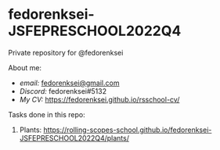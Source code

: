 # fedorenksei-JSFEPRESCHOOL2022Q4
Private repository for @fedorenksei

About me:
- _email:_ fedorenksei@gmail.com
- _Discord:_ fedorenksei#5132
- _My CV:_ https://fedorenksei.github.io/rsschool-cv/

Tasks done in this repo:
1. Plants: https://rolling-scopes-school.github.io/fedorenksei-JSFEPRESCHOOL2022Q4/plants/
